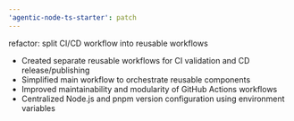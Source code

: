 ```yaml
---
'agentic-node-ts-starter': patch
---
```


refactor: split CI/CD workflow into reusable workflows

- Created separate reusable workflows for CI validation and CD release/publishing
- Simplified main workflow to orchestrate reusable components
- Improved maintainability and modularity of GitHub Actions workflows
- Centralized Node.js and pnpm version configuration using environment variables
